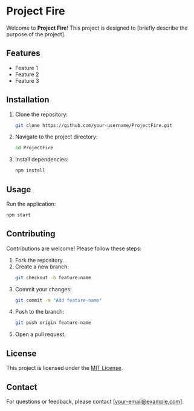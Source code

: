 # Project Fire

Welcome to **Project Fire**! This project is designed to [briefly describe the purpose of the project].

## Features

- Feature 1
- Feature 2
- Feature 3

## Installation

1. Clone the repository:
   ```bash
   git clone https://github.com/your-username/ProjectFire.git
   ```
2. Navigate to the project directory:
   ```bash
   cd ProjectFire
   ```
3. Install dependencies:
   ```bash
   npm install
   ```

## Usage

Run the application:

```bash
npm start
```

## Contributing

Contributions are welcome! Please follow these steps:

1. Fork the repository.
2. Create a new branch:
   ```bash
   git checkout -b feature-name
   ```
3. Commit your changes:
   ```bash
   git commit -m "Add feature-name"
   ```
4. Push to the branch:
   ```bash
   git push origin feature-name
   ```
5. Open a pull request.

## License

This project is licensed under the [MIT License](LICENSE).

## Contact

For questions or feedback, please contact [your-email@example.com].
